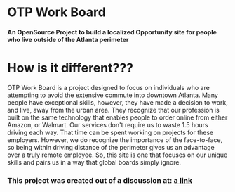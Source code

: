 # OTP Work Board
#### An OpenSource Project to build a localized Opportunity site for people who live outside of the Atlanta perimeter

# How is it different???

OTP Work Board is a project designed to focus on individuals who are attempting to avoid the extensive commute into downtown Atlanta.  Many people have exceptional skills, however, they have made a decision to work, and live, away from the urban area.  They recognize that our profession is built on the same technology that enables people to order online from either Amazon, or Walmart. Our services don't require us to waste 1.5 hours driving each way.  That time can be spent working on projects for these employers.  However, we do recognize the importance of the face-to-face, so being within driving distance of the perimeter gives us an advantage over a truly remote employee.  So, this site is one that focuses on our unique skills and pairs us in a way that global boards simply ignore.

### This project was created out of a discussion at: [a link](https://www.meetup.com/OTPdevs)
